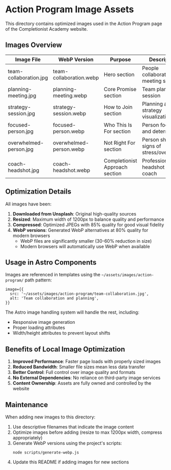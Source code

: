# Action Program Image Assets

This directory contains optimized images used in the Action Program page of the Completionist Academy website.

## Images Overview

| Image File | WebP Version | Purpose | Description |
|------------|--------------|---------|-------------|
| team-collaboration.jpg | team-collaboration.webp | Hero section | People collaborating in a meeting setting |
| planning-meeting.jpg | planning-meeting.webp | Core Promise section | Team planning session |
| strategy-session.jpg | strategy-session.webp | How to Join section | Planning and strategy visualization |
| focused-person.jpg | focused-person.webp | Who This Is For section | Person focused and determined |
| overwhelmed-person.jpg | overwhelmed-person.webp | Not Right For section | Person showing signs of stress/overwhelm |
| coach-headshot.jpg | coach-headshot.webp | Completionist Approach section | Professional headshot of coach |

## Optimization Details

All images have been:

1. **Downloaded from Unsplash**: Original high-quality sources
2. **Resized**: Maximum width of 1200px to balance quality and performance
3. **Compressed**: Optimized JPEGs with 85% quality for good visual fidelity
4. **WebP versions**: Generated WebP alternatives at 80% quality for modern browsers
   - WebP files are significantly smaller (30-60% reduction in size)
   - Modern browsers will automatically use WebP when available

## Usage in Astro Components

Images are referenced in templates using the `~/assets/images/action-program/` path pattern:

```astro
image={{
  src: '~/assets/images/action-program/team-collaboration.jpg',
  alt: 'Team collaboration and planning',
}}
```

The Astro image handling system will handle the rest, including:
- Responsive image generation
- Proper loading attributes
- Width/height attributes to prevent layout shifts

## Benefits of Local Image Optimization

1. **Improved Performance**: Faster page loads with properly sized images
2. **Reduced Bandwidth**: Smaller file sizes mean less data transfer
3. **Better Control**: Full control over image quality and formats
4. **No External Dependencies**: No reliance on third-party image services
5. **Content Ownership**: Assets are fully owned and controlled by the website

## Maintenance

When adding new images to this directory:

1. Use descriptive filenames that indicate the image content
2. Optimize images before adding (resize to max 1200px width, compress appropriately)
3. Generate WebP versions using the project's scripts:
   ```
   node scripts/generate-webp.js
   ```
4. Update this README if adding images for new sections